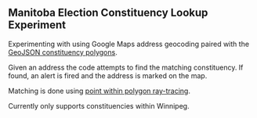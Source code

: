 ## Manitoba Election Constituency Lookup Experiment

Experimenting with using Google Maps address geocoding paired with the [GeoJSON constituency polygons](https://github.com/OpenDemocracyManitoba/Manitoba-Election-GeoJSON-Constituencies).

Given an address the code attempts to find the matching constituency. If found, an alert is fired and the address is marked on the map.

Matching is done using [point within polygon ray-tracing](https://github.com/mattwilliamson/Google-Maps-Point-in-Polygon).

Currently only supports constituencies within Winnipeg.
